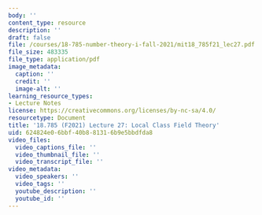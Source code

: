 ```yaml
---
body: ''
content_type: resource
description: ''
draft: false
file: /courses/18-785-number-theory-i-fall-2021/mit18_785f21_lec27.pdf
file_size: 483335
file_type: application/pdf
image_metadata:
  caption: ''
  credit: ''
  image-alt: ''
learning_resource_types:
- Lecture Notes
license: https://creativecommons.org/licenses/by-nc-sa/4.0/
resourcetype: Document
title: '18.785 (F2021) Lecture 27: Local Class Field Theory'
uid: 624824e0-6bbf-40b8-8131-6b9e5bbdfda8
video_files:
  video_captions_file: ''
  video_thumbnail_file: ''
  video_transcript_file: ''
video_metadata:
  video_speakers: ''
  video_tags: ''
  youtube_description: ''
  youtube_id: ''
---
```

